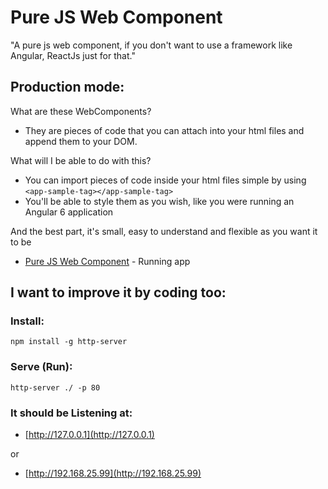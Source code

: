 # Pure JS Web Component

"A pure js web component, if you don't want to use a framework like Angular, ReactJs just for that."

## Production mode:

What are these WebComponents?
- They are pieces of code that you can attach into your html files and append them to your DOM.

What will I be able to do with this?
- You can import pieces of code inside your html files simple by using `<app-sample-tag></app-sample-tag>`
- You'll be able to style them as you wish, like you were running an Angular 6 application

And the best part, it's small, easy to understand and flexible as you want it to be

* [Pure JS Web Component](https://github.com/murilloves/pure-js-web-component) - Running app

## I want to improve it by coding too:

### Install:
`npm install -g http-server`

### Serve (Run):
`http-server ./ -p 80`

### It should be Listening at:
* [http://127.0.0.1](http://127.0.0.1)

or

* [http://192.168.25.99](http://192.168.25.99)
